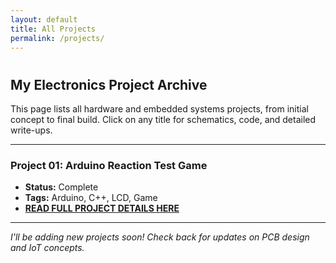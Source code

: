 ```yaml
---
layout: default
title: All Projects
permalink: /projects/
---
```


# <h2>My Electronics Project Archive</h2>

This page lists all hardware and embedded systems projects, from initial concept to final build. Click on any title for schematics, code, and detailed write-ups.

---

### Project 01: Arduino Reaction Test Game
* **Status:** Complete 
* **Tags:** Arduino, C++, LCD, Game
* **[READ FULL PROJECT DETAILS HERE](/projects/reaction-game-v1.md/)**

---

*I'll be adding new projects soon! Check back for updates on PCB design and IoT concepts.*
